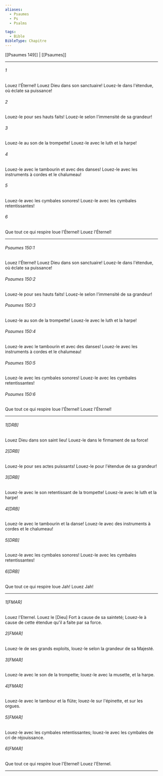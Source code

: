 ```yaml
---
aliases:
  - Psaumes
  - Ps
  - Psalms

tags:
  - Bible
BibleType: Chapitre
---
```

[[Psaumes 149]] | [[Psaumes]]

---
###### 1
Louez l'Éternel! Louez Dieu dans son sanctuaire! Louez-le dans l'étendue, où éclate sa puissance!
###### 2
Louez-le pour ses hauts faits! Louez-le selon l'immensité de sa grandeur!
###### 3
Louez-le au son de la trompette! Louez-le avec le luth et la harpe!
###### 4
Louez-le avec le tambourin et avec des danses! Louez-le avec les instruments à cordes et le chalumeau!
###### 5
Louez-le avec les cymbales sonores! Louez-le avec les cymbales retentissantes!
###### 6
Que tout ce qui respire loue l'Éternel! Louez l'Éternel!

---
###### Psaumes 150:1
Louez l'Éternel! Louez Dieu dans son sanctuaire! Louez-le dans l'étendue, où éclate sa puissance!
###### Psaumes 150:2
Louez-le pour ses hauts faits! Louez-le selon l'immensité de sa grandeur!
###### Psaumes 150:3
Louez-le au son de la trompette! Louez-le avec le luth et la harpe!
###### Psaumes 150:4
Louez-le avec le tambourin et avec des danses! Louez-le avec les instruments à cordes et le chalumeau!
###### Psaumes 150:5
Louez-le avec les cymbales sonores! Louez-le avec les cymbales retentissantes!
###### Psaumes 150:6
Que tout ce qui respire loue l'Éternel! Louez l'Éternel!

---
###### 1[DRB]
Louez Dieu dans son saint lieu! Louez-le dans le firmament de sa force!
###### 2[DRB]
Louez-le pour ses actes puissants! Louez-le pour l'étendue de sa grandeur!
###### 3[DRB]
Louez-le avec le son retentissant de la trompette! Louez-le avec le luth et la harpe!
###### 4[DRB]
Louez-le avec le tambourin et la danse! Louez-le avec des instruments à cordes et le chalumeau!
###### 5[DRB]
Louez-le avec les cymbales sonores! Louez-le avec les cymbales retentissantes!
###### 6[DRB]
Que tout ce qui respire loue Jah! Louez Jah!

---
###### 1[FMAR]
Louez l'Eternel. Louez le [Dieu] Fort à cause de sa sainteté; Louez-le à cause de cette étendue qu'il a faite par sa force.
###### 2[FMAR]
Louez-le de ses grands exploits, louez-le selon la grandeur de sa Majesté.
###### 3[FMAR]
Louez-le avec le son de la trompette; louez-le avec la musette, et la harpe.
###### 4[FMAR]
Louez-le avec le tambour et la flûte; louez-le sur l'épinette, et sur les orgues.
###### 5[FMAR]
Louez-le avec les cymbales retentissantes; louez-le avec les cymbales de cri de réjouissance.
###### 6[FMAR]
Que tout ce qui respire loue l'Eternel! Louez l'Eternel.

---
